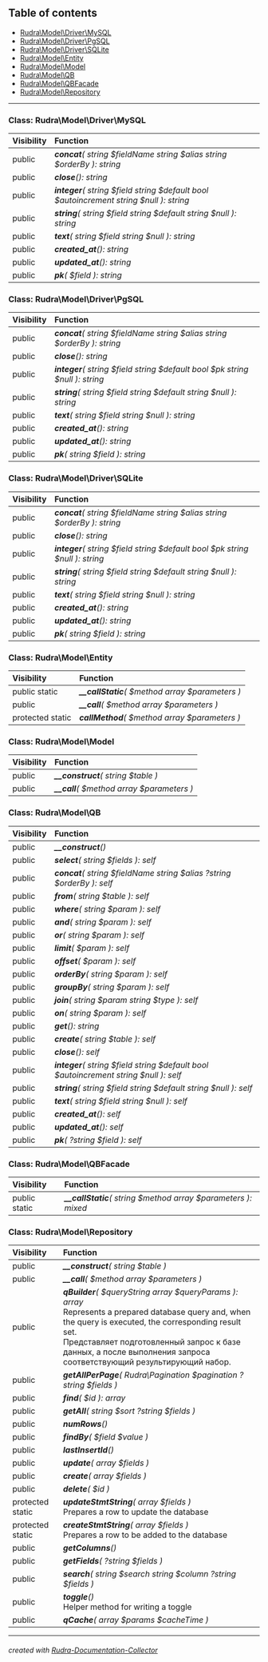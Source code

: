 ## Table of contents
- [Rudra\Model\Driver\MySQL](#rudra_model_driver_mysql)
- [Rudra\Model\Driver\PgSQL](#rudra_model_driver_pgsql)
- [Rudra\Model\Driver\SQLite](#rudra_model_driver_sqlite)
- [Rudra\Model\Entity](#rudra_model_entity)
- [Rudra\Model\Model](#rudra_model_model)
- [Rudra\Model\QB](#rudra_model_qb)
- [Rudra\Model\QBFacade](#rudra_model_qbfacade)
- [Rudra\Model\Repository](#rudra_model_repository)
<hr>

<a id="rudra_model_driver_mysql"></a>

### Class: Rudra\Model\Driver\MySQL
| Visibility | Function |
|:-----------|:---------|
|public|<em><strong>concat</strong>( string $fieldName  string $alias  string $orderBy ): string</em><br>|
|public|<em><strong>close</strong>(): string</em><br>|
|public|<em><strong>integer</strong>( string $field  string $default  bool $autoincrement  string $null ): string</em><br>|
|public|<em><strong>string</strong>( string $field  string $default  string $null ): string</em><br>|
|public|<em><strong>text</strong>( string $field  string $null ): string</em><br>|
|public|<em><strong>created_at</strong>(): string</em><br>|
|public|<em><strong>updated_at</strong>(): string</em><br>|
|public|<em><strong>pk</strong>(  $field ): string</em><br>|


<a id="rudra_model_driver_pgsql"></a>

### Class: Rudra\Model\Driver\PgSQL
| Visibility | Function |
|:-----------|:---------|
|public|<em><strong>concat</strong>( string $fieldName  string $alias  string $orderBy ): string</em><br>|
|public|<em><strong>close</strong>(): string</em><br>|
|public|<em><strong>integer</strong>( string $field  string $default  bool $pk  string $null ): string</em><br>|
|public|<em><strong>string</strong>( string $field  string $default  string $null ): string</em><br>|
|public|<em><strong>text</strong>( string $field  string $null ): string</em><br>|
|public|<em><strong>created_at</strong>(): string</em><br>|
|public|<em><strong>updated_at</strong>(): string</em><br>|
|public|<em><strong>pk</strong>( string $field ): string</em><br>|


<a id="rudra_model_driver_sqlite"></a>

### Class: Rudra\Model\Driver\SQLite
| Visibility | Function |
|:-----------|:---------|
|public|<em><strong>concat</strong>( string $fieldName  string $alias  string $orderBy ): string</em><br>|
|public|<em><strong>close</strong>(): string</em><br>|
|public|<em><strong>integer</strong>( string $field  string $default  bool $pk  string $null ): string</em><br>|
|public|<em><strong>string</strong>( string $field  string $default  string $null ): string</em><br>|
|public|<em><strong>text</strong>( string $field  string $null ): string</em><br>|
|public|<em><strong>created_at</strong>(): string</em><br>|
|public|<em><strong>updated_at</strong>(): string</em><br>|
|public|<em><strong>pk</strong>( string $field ): string</em><br>|


<a id="rudra_model_entity"></a>

### Class: Rudra\Model\Entity
| Visibility | Function |
|:-----------|:---------|
|public static|<em><strong>__callStatic</strong>(  $method  array $parameters )</em><br>|
|public|<em><strong>__call</strong>(  $method  array $parameters )</em><br>|
|protected static|<em><strong>callMethod</strong>(  $method  array $parameters )</em><br>|


<a id="rudra_model_model"></a>

### Class: Rudra\Model\Model
| Visibility | Function |
|:-----------|:---------|
|public|<em><strong>__construct</strong>( string $table )</em><br>|
|public|<em><strong>__call</strong>(  $method  array $parameters )</em><br>|


<a id="rudra_model_qb"></a>

### Class: Rudra\Model\QB
| Visibility | Function |
|:-----------|:---------|
|public|<em><strong>__construct</strong>()</em><br>|
|public|<em><strong>select</strong>( string $fields ): self</em><br>|
|public|<em><strong>concat</strong>( string $fieldName  string $alias  ?string $orderBy ): self</em><br>|
|public|<em><strong>from</strong>( string $table ): self</em><br>|
|public|<em><strong>where</strong>( string $param ): self</em><br>|
|public|<em><strong>and</strong>( string $param ): self</em><br>|
|public|<em><strong>or</strong>( string $param ): self</em><br>|
|public|<em><strong>limit</strong>(  $param ): self</em><br>|
|public|<em><strong>offset</strong>(  $param ): self</em><br>|
|public|<em><strong>orderBy</strong>( string $param ): self</em><br>|
|public|<em><strong>groupBy</strong>( string $param ): self</em><br>|
|public|<em><strong>join</strong>( string $param  string $type ): self</em><br>|
|public|<em><strong>on</strong>( string $param ): self</em><br>|
|public|<em><strong>get</strong>(): string</em><br>|
|public|<em><strong>create</strong>( string $table ): self</em><br>|
|public|<em><strong>close</strong>(): self</em><br>|
|public|<em><strong>integer</strong>( string $field  string $default  bool $autoincrement  string $null ): self</em><br>|
|public|<em><strong>string</strong>( string $field  string $default  string $null ): self</em><br>|
|public|<em><strong>text</strong>( string $field  string $null ): self</em><br>|
|public|<em><strong>created_at</strong>(): self</em><br>|
|public|<em><strong>updated_at</strong>(): self</em><br>|
|public|<em><strong>pk</strong>( ?string $field ): self</em><br>|


<a id="rudra_model_qbfacade"></a>

### Class: Rudra\Model\QBFacade
| Visibility | Function |
|:-----------|:---------|
|public static|<em><strong>__callStatic</strong>( string $method  array $parameters ): mixed</em><br>|


<a id="rudra_model_repository"></a>

### Class: Rudra\Model\Repository
| Visibility | Function |
|:-----------|:---------|
|public|<em><strong>__construct</strong>( string $table )</em><br>|
|public|<em><strong>__call</strong>(  $method  array $parameters )</em><br>|
|public|<em><strong>qBuilder</strong>(  $queryString  array $queryParams ): array</em><br>Represents a prepared database query and, when the query is executed, the corresponding result set.<br>Представляет подготовленный запрос к базе данных, а после выполнения запроса соответствующий результирующий набор. |
|public|<em><strong>getAllPerPage</strong>( Rudra\Pagination $pagination  ?string $fields )</em><br>|
|public|<em><strong>find</strong>(  $id ): array|false</em><br>|
|public|<em><strong>getAll</strong>( string $sort  ?string $fields )</em><br>|
|public|<em><strong>numRows</strong>()</em><br>|
|public|<em><strong>findBy</strong>(  $field   $value )</em><br>|
|public|<em><strong>lastInsertId</strong>()</em><br>|
|public|<em><strong>update</strong>( array $fields )</em><br>|
|public|<em><strong>create</strong>( array $fields )</em><br>|
|public|<em><strong>delete</strong>(  $id )</em><br>|
|protected static|<em><strong>updateStmtString</strong>( array $fields )</em><br>Prepares a row to update the database|
|protected static|<em><strong>createStmtString</strong>( array $fields )</em><br>Prepares a row to be added to the database|
|public|<em><strong>getColumns</strong>()</em><br>|
|public|<em><strong>getFields</strong>( ?string $fields )</em><br>|
|public|<em><strong>search</strong>( string $search  string $column  ?string $fields )</em><br>|
|public|<em><strong>toggle</strong>()</em><br>Helper method for writing a toggle|
|public|<em><strong>qCache</strong>( array $params   $cacheTime )</em><br>|
<hr>

###### created with [Rudra-Documentation-Collector](#https://github.com/Jagepard/Rudra-Documentation-Collector)
